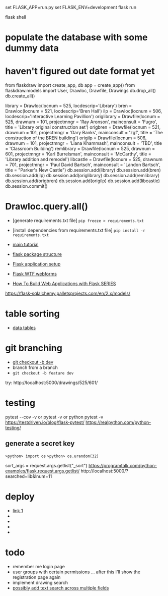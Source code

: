 set FLASK_APP=run.py
set FLASK_ENV=development
flask run

flask shell

# populate the database with some dummy data

# haven't figured out date format yet

from flaskdraw import create_app, db
app = create_app()
from flaskdraw.models import User, Drawloc, Drawfile, Drawings
db.drop_all()
db.create_all()

library = Drawloc(locnum = 525, locdescrip='Library')
bren = Drawloc(locnum = 521, locdescrip='Bren Hall')
ilp = Drawloc(locnum = 506, locdescrip='Interactive Learning Pavillion')
origlibrary = Drawfile(locnum = 525, drawnum = 101, projectmngr = 'Ray Aronson', mainconsult = 'Fugro', title = 'Library original construction set')
origbren = Drawfile(locnum = 521, drawnum = 101, projectmngr = 'Gary Banks', mainconsult = 'zgf', title = 'The construction of the BREN building')
origilp = Drawfile(locnum = 506, drawnum = 101, projectmngr = 'Liana Khammash', mainconsult = 'TBD', title = 'Classroom Building')
remlibrary = Drawfile(locnum = 525, drawnum = 601, projectmngr = 'Karl Burrelsman', mainconsult = 'McCarthy', title = 'Library addition and remodel')
libcastle = Drawfile(locnum = 525, drawnum = 701, projectmngr = 'Paul David Bartsch', mainconsult = 'Landon Bartsch', title = "Parker's New Castle")
db.session.add(library)
db.session.add(bren)
db.session.add(ilp)
db.session.add(origlibrary)
db.session.add(remlibrary)
db.session.add(origbren)
db.session.add(origilp)
db.session.add(libcastle)
db.session.commit()

# Drawloc.query.all()

- [generate requirements.txt file]
  `pip freeze > requirements.txt`

- [install dependencies from requirements.txt file]
  `pip install -r requirements.txt`

- [main tutorial](https://www.digitalocean.com/community/tutorials/how-to-use-flask-sqlalchemy-to-interact-with-databases-in-a-flask-application)
- [flask package structure](https://medium.com/thedevproject/flask-project-structure-the-right-choice-to-start-4553740fad98)
- [Flask application setup](https://flask.palletsprojects.com/en/1.1.x/tutorial/factory/)

- [Flask WTF webforms](https://www.digitalocean.com/community/tutorials/how-to-use-and-validate-web-forms-with-flask-wtf)

- [How To Build Web Applications with Flask SERIES](https://www.digitalocean.com/community/tutorial_series/how-to-create-web-sites-with-flask)

https://flask-sqlalchemy.palletsprojects.com/en/2.x/models/

# table sorting

- [data tables](https://datatables.net/)

# git branching

- [git checkout -b dev](https://stackoverflow.com/a/4470822/747748)
- branch from a branch
- `git checkout -b feature dev`

try: http://localhost:5000/drawings/525/601/

# testing

pytest --cov -v
or
pytest -v
or
python pytest -v
https://testdriven.io/blog/flask-pytest/
https://realpython.com/python-testing/

## generate a secret key

`>python> import os`
`>python> os.urandom(32)`

sort_args = request.args.getlist("\_sort")
https://programtalk.com/python-examples/flask.request.args.getlist/
http://localhost:5000/?searched=lib&lnum=11

# deploy

- [link 1](http://exploreflask.com/en/latest/deployment.html)
- []()
- []()
- []()
- []()

# todo

- remember me login page
- user groups with certain permissions ... after this I'll show the registration page again
- implement drawing search
- [possibly add text search across multiple fields](https://pythonhosted.org/Flask-WhooshAlchemy/)
